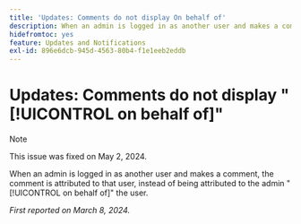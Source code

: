 ```yaml
---
title: 'Updates: Comments do not display On behalf of'
description: When an admin is logged in as another user and makes a comment, the comment is attributed to that user, instead of being attributed to the admin on behalf of the user.
hidefromtoc: yes
feature: Updates and Notifications
exl-id: 896e6dcb-945d-4563-80b4-f1e1eeb2eddb
---
```

# Updates: Comments do not display "[!UICONTROL on behalf of]"

>[!NOTE]
>
>This issue was fixed on May 2, 2024.

When an admin is logged in as another user and makes a comment, the comment is attributed to that user, instead of being attributed to the admin "[!UICONTROL on behalf of]" the user.

_First reported on March 8, 2024._

<!--CHECK ME - NO VIEWS APR-JUN 2025-->
